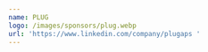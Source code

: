 ```yaml
---
name: PLUG
logo: /images/sponsors/plug.webp
url: 'https://www.linkedin.com/company/plugaps '
---
```

